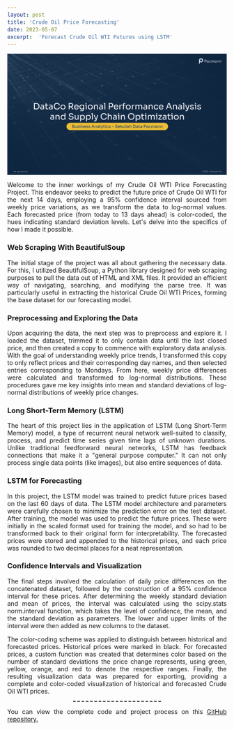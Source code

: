 ```yaml
---
layout: post
title: 'Crude Oil Price Forecasting'
date: 2023-05-07
excerpt:  'Forecast Crude Oil WTI Futures using LSTM'
---
```


<style>
    img {
        display: block;
        margin: 0 auto;
        max-width: 100%;
        height: auto;
    }
    
    p {
        text-align: justify;
    }
</style>

<img src="assets/images/dataco/cover.png" alt="cover">

Welcome to the inner workings of my Crude Oil WTI Price Forecasting Project. This endeavor seeks to predict the future price of Crude Oil WTI for the next 14 days, employing a 95% confidence interval sourced from weekly price variations, as we transform the data to log-normal values. Each forecasted price (from today to 13 days ahead) is color-coded, the hues indicating standard deviation levels. Let's delve into the specifics of how I made it possible.

<h3>Web Scraping With BeautifulSoup</h3>

The initial stage of the project was all about gathering the necessary data. For this, I utilized BeautifulSoup, a Python library designed for web scraping purposes to pull the data out of HTML and XML files. It provided an efficient way of navigating, searching, and modifying the parse tree. It was particularly useful in extracting the historical Crude Oil WTI Prices, forming the base dataset for our forecasting model.

<h3>Preprocessing and Exploring the Data</h3>

Upon acquiring the data, the next step was to preprocess and explore it. I loaded the dataset, trimmed it to only contain data until the last closed price, and then created a copy to commence with exploratory data analysis. With the goal of understanding weekly price trends, I transformed this copy to only reflect prices and their corresponding day names, and then selected entries corresponding to Mondays. From here, weekly price differences were calculated and transformed to log-normal distributions. These procedures gave me key insights into mean and standard deviations of log-normal distributions of weekly price changes.

<h3>Long Short-Term Memory (LSTM)</h3>

The heart of this project lies in the application of LSTM (Long Short-Term Memory) model, a type of recurrent neural network well-suited to classify, process, and predict time series given time lags of unknown durations. Unlike traditional feedforward neural networks, LSTM has feedback connections that make it a "general purpose computer." It can not only process single data points (like images), but also entire sequences of data.

<h3>LSTM for Forecasting</h3>

In this project, the LSTM model was trained to predict future prices based on the last 60 days of data. The LSTM model architecture and parameters were carefully chosen to minimize the prediction error on the test dataset. After training, the model was used to predict the future prices. These were initially in the scaled format used for training the model, and so had to be transformed back to their original form for interpretability. The forecasted prices were stored and appended to the historical prices, and each price was rounded to two decimal places for a neat representation.

<h3>Confidence Intervals and Visualization</h3>

The final steps involved the calculation of daily price differences on the concatenated dataset, followed by the construction of a 95% confidence interval for these prices. After determining the weekly standard deviation and mean of prices, the interval was calculated using the scipy.stats norm.interval function, which takes the level of confidence, the mean, and the standard deviation as parameters. The lower and upper limits of the interval were then added as new columns to the dataset.

The color-coding scheme was applied to distinguish between historical and forecasted prices. Historical prices were marked in black. For forecasted prices, a custom function was created that determines color based on the number of standard deviations the price change represents, using green, yellow, orange, and red to denote the respective ranges. Finally, the resulting visualization data was prepared for exporting, providing a complete and color-coded visualization of historical and forecasted Crude Oil WTI prices.

<div style="border-top: 2px dashed; width: 40%; margin: 0 auto;"></div>

<p>You can view the complete code and project process on this <a href='https://github.com/datawithalvin/Crude-Oil-Price-Forecasting'>GitHub repository.</a></p>